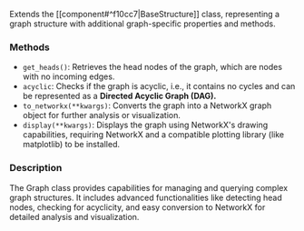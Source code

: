 Extends the [[component#^f10cc7|BaseStructure]] class, representing a graph structure with additional graph-specific properties and methods.

### Methods
- `get_heads()`: Retrieves the head nodes of the graph, which are nodes with no incoming edges.
- `acyclic`: Checks if the graph is acyclic, i.e., it contains no cycles and can be represented as a **Directed Acyclic Graph (DAG).**
- `to_networkx(**kwargs)`: Converts the graph into a NetworkX graph object for further analysis or visualization.
- `display(**kwargs)`: Displays the graph using NetworkX's drawing capabilities, requiring NetworkX and a compatible plotting library (like matplotlib) to be installed.

### Description
The Graph class provides capabilities for managing and querying complex graph structures. It includes advanced functionalities like detecting head nodes, checking for acyclicity, and easy conversion to NetworkX for detailed analysis and visualization.
